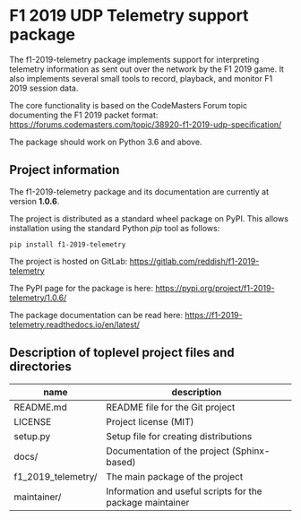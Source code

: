 
F1 2019 UDP Telemetry support package
=====================================

The f1-2019-telemetry package implements support for interpreting telemetry information as sent out over the network by the F1 2019 game.
It also implements several small tools to record, playback, and monitor F1 2019 session data.

The core functionality is based on the CodeMasters Forum topic documenting the F1 2019 packet format: https://forums.codemasters.com/topic/38920-f1-2019-udp-specification/

The package should work on Python 3.6 and above.


Project information
-------------------

The f1-2019-telemetry package and its documentation are currently at version **1.0.6**.

The project is distributed as a standard wheel package on PyPI.
This allows installation using the standard Python _pip_ tool as follows:

    pip install f1-2019-telemetry

The project is hosted on GitLab: https://gitlab.com/reddish/f1-2019-telemetry

The PyPI page for the package is here: https://pypi.org/project/f1-2019-telemetry/1.0.6/

The package documentation can be read here: https://f1-2019-telemetry.readthedocs.io/en/latest/


Description of toplevel project files and directories
-----------------------------------------------------

| name               | description                                               |
| ------------------ | --------------------------------------------------------- |
| README.md          | README file for the Git project                           |
| LICENSE            | Project license (MIT)                                     |
| setup.py           | Setup file for creating distributions                     |
| docs/              | Documentation of the project (Sphinx-based)               |
| f1_2019_telemetry/ | The main package of the project                           |
| maintainer/        | Information and useful scripts for the package maintainer |
